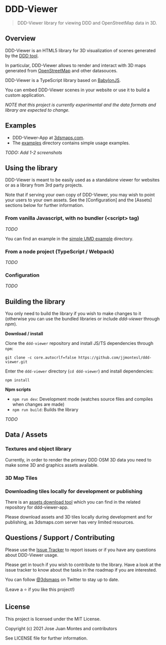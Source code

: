 # DDD-Viewer

<p align="center">
  <!--
  <a href="#" target="_blank">
   <img alt="Version" src="https://img.shields.io/badge/version-0.5.0-blue.svg?cacheSeconds=2592000" />
    </a>
    -->
 </p>

> DDD-Viewer library for viewing DDD and OpenStreetMap data in 3D.


## Overview

DDD-Viewer is an HTML5 library for 3D visualization of scenes generated by the [DDD tool](https://github.com/jjmontesl/ddd).

In particular, DDD-Viewer allows to render and interact with 3D maps generated from [OpenStreetMap](https://www.openstreetmap.org/) and other datasouces.

DDD-Viewer is a TypeScript library based on [BabylonJS](https://www.babylonjs.com/).

You can embed DDD-Viewer scenes in your website or use it to build a custom application.

*NOTE that this project is currently experimental and the data formats and library are expected to change.*


## Examples

- DDD-Viewer-App at [3dsmaps.com](https://3dsmaps.com).
- The [examples](examples/) directory contains simple usage examples.

*TODO: Add 1-2 screenshots*


## Using the library

DDD-Viewer is meant to be easily used as a standalone viewer for websites or
as a library from 3rd party projects.

Note that if serving your own copy of DDD-Viewer, you may wish to point your users to your own
assets. See the [Configuration] and the [Assets] sections below for further information.


### From vanilla Javascript, with no bundler (\<script\> tag)

*TODO*

You can find an example in the [simple UMD example](examples/simple) directory.

### From a node project (TypeScript / Webpack)

*TODO*

### Configuration

*TODO*


## Building the library

You only need to build the library if you wish to make changes to it
(otherwise you can use the bundled libraries or include *ddd-viewer* through *npm*).

**Download / install**

Clone the `ddd-viewer` repository and install JS/TS dependencies through `npm`:

    git clone -c core.autocrlf=false https://github.com/jjmontesl/ddd-viewer.git

Enter the `ddd-viewer` directory (`cd ddd-viewer`) and install dependencies:

    npm install

**Npm scripts**

 - `npm run dev`: Development mode (watches source files and compiles when changes are made)
 - `npm run build`: Builds the library
<!--
 - `npm run test`: Runs a test.
 - `npm run lint`: Runs eslint to check sintax.
 - `npm run prepare`: Prepare module for production.
 -->

*TODO*


## Data / Assets

### Textures and object library

Currently, in order to render the primary DDD OSM 3D data you need to make some 3D and graphics assets available.

### 3D Map Tiles


### Downloading tiles locally for development or publishing

There is an [assets download tool](https://github.com/jjmontesl/ddd-viewer-app/tree/master/tools/downloader)
which you can find in the related repository for ddd-viewer-app.

Please download assets and 3D tiles locally during development and for publishing, as 3dsmaps.com server
has very limited resources.

## Questions / Support / Contributing

Please use the [Issue Tracker]() to report issues or if you have any questions
about DDD-Viewer usage.

Please get in touch if you wish to contribute to the library. Have a look at the
issue tracker to know about the tasks in the roadmap if you are interested.

You can follow [@3dsmaps](https://twitter.com/3dsmaps) on Twitter to stay up to date.

(Leave a ⭐️ if you like this project!)


## License

This project is licensed under the MIT License.

Copyright (c) 2021 Jose Juan Montes and contributors

See LICENSE file for further information.

